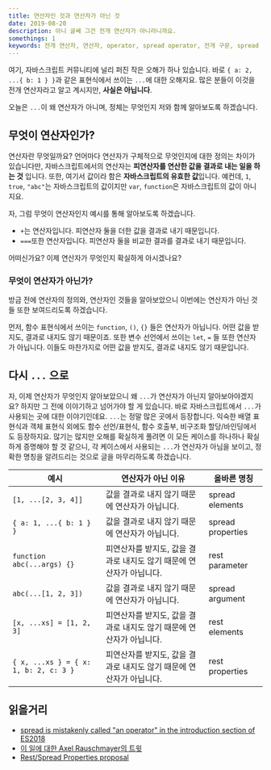 ```yaml
---
title: 연산자인 것과 연산자가 아닌 것
date: 2019-08-20  
description: 아니 글쎄 그건 전개 연산자가 아니라니까요.
somethings: 1  
keywords: 전개 연산자, 연산자, operator, spread operator, 전개 구문, spread syntax, ..., 자바스크립트, es6, es6 문법
---
```


여기, 자바스크립트 커뮤니티에 널리 퍼진 작은 오해가 하나 있습니다.
바로 `{ a: 2, ...{ b: 1 } }`과 같은 표현식에서 쓰이는 `...`에 대한 오해지요.
많은 분들이 이것을 전개 연산자라고 알고 계시지만, **사실은 아닙니다**.

오늘은 `...`이 왜 연산자가 아니며, 정체는 무엇인지 저와 함께 알아보도록 하겠습니다.

## 무엇이 연산자인가?

연산자란 무엇일까요?
언어마다 연산자가 구체적으로 무엇인지에 대한 정의는 차이가 있습니다만, 자바스크립트에서의 연산자는 **피연산자를 연산한 값을 결과로 내는 일을 하는 것** 입니다.
또한, 여기서 값이라 함은 **자바스크립트의 유효한 값**입니다.
예컨데, `1`, `true`, `"abc"`는 자바스크립트의 값이지만 `var`, `function`은 자바스크립트의 값이 아니지요.

자, 그럼 무엇이 연산자인지 예시를 통해 알아보도록 하겠습니다.

- `+`는 연산자입니다. 피연산자 둘을 더한 값을 결과로 내기 때문입니다.
- `===`또한 연산자입니다. 피연산자 둘을 비교한 결과를 결과로 내기 때문입니다.

어떠신가요? 이제 연산자가 무엇인지 확실하게 아시겠나요?

### 무엇이 연산자가 아닌가?

방금 전에 연산자의 정의와, 연산자인 것들을 알아보았으니 이번에는 연산자가 아닌 것들 또한 보여드리도록 하겠습니다.

먼저, 함수 표현식에서 쓰이는 `function`, `()`, `{}` 들은 연산자가 아닙니다.
어떤 값을 받지도, 결과로 내지도 않기 때문이죠.
또한 변수 선언에서 쓰이는 `let`, `=` 들 또한 연산자가 아닙니다.
이들도 마찬가지로 어떤 값을 받지도, 결과로 내지도 않기 때문입니다.

## 다시 `...` 으로

자, 이제 연산자가 무엇인지 알아보았으니 왜 `...`가 연산자가 아닌지 알아보아야겠지요?
하지만 그 전에 이야기하고 넘어가야 할 게 있습니다.
바로 자바스크립트에서 `...`가 사용되는 곳에 대한 이야기인데요.
`...`는 정말 많은 곳에서 등장합니다.
익숙한 배열 표현식과 객체 표현식 외에도 함수 선언/표현식, 함수 호출부, 비구조화 할당/바인딩에서도 등장하지요.
많기는 많지만 오해를 확실하게 풀려면 이 모든 케이스를 하나하나 확실하게 증명해야 할 것 같으니, 각 케이스에서 사용되는 `...`가 연산자가 아님을 보이고, 정확한 명칭을 알려드리는 것으로 글을 마무리하도록 하겠습니다.

| 예시 | 연산자가 아닌 이유 | 올바른 명칭 |
|-----|----------------|----------|
| `[1, ...[2, 3, 4]]` | 값을 결과로 내지 않기 때문에 연산자가 아닙니다. | spread elements |
| `{ a: 1, ...{ b: 1 } }` | 값을 결과로 내지 않기 때문에 연산자가 아닙니다. | spread properties |
| `function abc(...args) {}` | 피연산자를 받지도, 값을 결과로 내지도 않기 때문에 연산자가 아닙니다. | rest parameter |
| `abc(...[1, 2, 3])` | 값을 결과로 내지 않기 때문에 연산자가 아닙니다. | spread argument |
| `[x, ...xs] = [1, 2, 3]` | 피연산자를 받지도, 값을 결과로 내지도 않기 때문에 연산자가 아닙니다. | rest elements |
| `{ x, ...xs } = { x: 1, b: 2, c: 3 }` | 피연산자를 받지도, 값을 결과로 내지도 않기 때문에 연산자가 아닙니다. | rest properties |

## 읽을거리

- [spread is mistakenly called "an operator" in the introduction section of ES2018](https://github.com/tc39/ecma262/issues/1295?fbclid=IwAR2KUWwgF7L-WmmlmG5oVHsb8g0QHozKrm8T1TdLWY3djN6ris5E4P-Pby8)  
- [이 일에 대한 Axel Rauschmayer의 트윗](https://twitter.com/rauschma/status/1101821812516839425)  
- [Rest/Spread Properties proposal](https://github.com/tc39/proposal-object-rest-spread)
